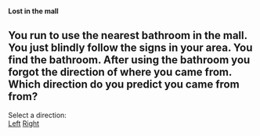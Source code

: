 #### Lost in the mall

You run to use the nearest bathroom in the mall.
You just blindly follow the signs in your area. You find the bathroom. 
After using the bathroom you forgot the direction of where you came from. 
Which direction do you predict you came from from?
---
Select a direction:  
[Left](../left1/directleft1.md)
[Right](../right1/directright.md)
